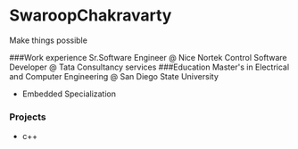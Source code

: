# SwaroopChakravarty
Make things possible 

###Work experience
Sr.Software Engineer @ Nice Nortek Control
Software Developer @ Tata Consultancy services
###Education
Master's in Electrical and Computer Engineering @ San Diego State University
  - Embedded Specialization

### Projects
  - c++
